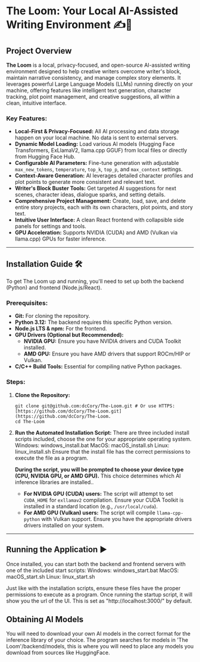 # The Loom: Your Local AI-Assisted Writing Environment ✍️🤖

## Project Overview

**The Loom** is a local, privacy-focused, and open-source AI-assisted writing environment designed to help creative writers overcome writer's block, maintain narrative consistency, and manage complex story elements. It leverages powerful Large Language Models (LLMs) running directly on your machine, offering features like intelligent text generation, character tracking, plot point management, and creative suggestions, all within a clean, intuitive interface.

### Key Features:

* **Local-First & Privacy-Focused:** All AI processing and data storage happen on your local machine. No data is sent to external servers.
* **Dynamic Model Loading:** Load various AI models (Hugging Face Transformers, ExLlamaV2, llama.cpp GGUF) from local files or directly from Hugging Face Hub.
* **Configurable AI Parameters:** Fine-tune generation with adjustable `max_new_tokens`, `temperature`, `top_k`, `top_p`, and `max_context` settings.
* **Context-Aware Generation:** AI leverages detailed character profiles and plot points to generate more consistent and relevant text.
* **Writer's Block Buster Tools:** Get targeted AI suggestions for next scenes, character ideas, dialogue sparks, and setting details.
* **Comprehensive Project Management:** Create, load, save, and delete entire story projects, each with its own characters, plot points, and story text.
* **Intuitive User Interface:** A clean React frontend with collapsible side panels for settings and tools.
* **GPU Acceleration:** Supports NVIDIA (CUDA) and AMD (Vulkan via llama.cpp) GPUs for faster inference.

---

## Installation Guide 🛠️

To get The Loom up and running, you'll need to set up both the backend (Python) and frontend (Node.js/React).

### Prerequisites:

* **Git:** For cloning the repository.
* **Python 3.12:** The backend requires this specific Python version.
* **Node.js LTS & npm:** For the frontend.
* **GPU Drivers (Optional but Recommended):**
    * **NVIDIA GPU:** Ensure you have NVIDIA drivers and CUDA Toolkit installed.
    * **AMD GPU:** Ensure you have AMD drivers that support ROCm/HIP or Vulkan.
* **C/C++ Build Tools:** Essential for compiling native Python packages.

### Steps:

1.  **Clone the Repository:**

    ```
    git clone git@github.com:dcCory/The-Loom.git # Or use HTTPS: [https://github.com/dcCory/The-Loom.git](https://github.com/dcCory/The-Loom.
    cd The-Loom
    ```

2.  **Run the Automated Installation Script:**
    There are three included install scripts included, choose the one for your appropriate operating system.
        Windows: windows_install.bat
        MacOS: macOS_install.sh
        Linux: linux_install.sh
    Ensure that the install file has the correct permissions to execute the file as a program.

    **During the script, you will be prompted to choose your device type (CPU, NVIDIA GPU, or AMD GPU).** This choice determines which AI inference libraries are installed..

    * **For NVIDIA GPU (CUDA) users:** The script will attempt to set `CUDA_HOME` for `exllamav2` compilation. Ensure your CUDA Toolkit is installed in a standard location (e.g., `/usr/local/cuda`).
    * **For AMD GPU (Vulkan) users:** The script will compile `llama-cpp-python` with Vulkan support. Ensure you have the appropriate drivers drivers installed on your system.

---

## Running the Application ▶️

Once installed, you can start both the backend and frontend servers with one of the included start scripts:
    Windows: windows_start.bat
    MacOS: macOS_start.sh
    Linux: linux_start.sh

Just like with the installation scripts, ensure these files have the proper permissions to execute as a program. Once running the startup script, it will show you the url of the UI. This is set as "http://localhost:3000/" by default.

## Obtaining AI Models

You will need to download your own AI models in the correct format for the inference library of your choice. The program searches for models in 'The Loom'/backend/models, this is where you will need to place any models you download from sources like HuggingFace.